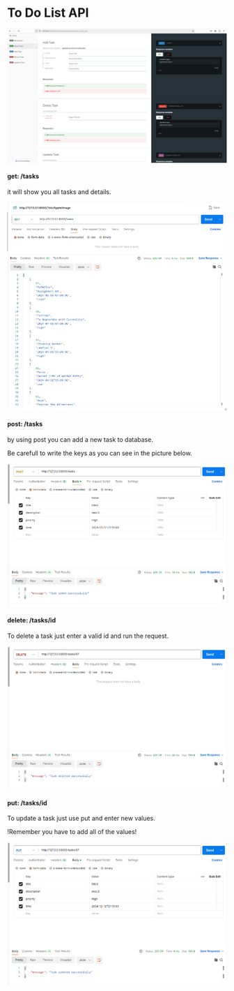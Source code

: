 
# To Do List API
![Screen Shot](screenshots/Screenshot.png)

#### get: /tasks
it will show you all tasks and details.

![Screen Shot](screenshots/Screenshot-get.png)

#### post: /tasks
by using post you can add a new task to database.

Be carefull to write the keys as you can see in the picture below.

![Screen Shot](screenshots/Screenshot-post.png)

#### delete: /tasks/id

To delete a task just enter a valid id and run the request.

![Screen Shot](screenshots/Screenshot-delete.png)

#### put: /tasks/id

To update a task just use put and enter new values.

!Remember you have to add all of the values!

![Screen Shot](screenshots/Screenshot-put.png)
